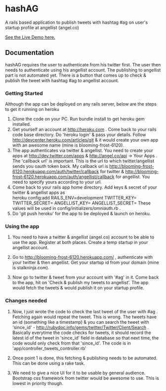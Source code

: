 # hashAG

A rails based application to publish tweets with hashtag #ag on user's startup profile at angellist (angel.co)

<a href=" http://blooming-frost-6120.herokuapp.com">See the Live Demo here.</a>

## Documentation

hashAG requires the user to authenticate from his twitter first. The user then needs to authenticate using his angellist account. The publishing to angellist part is not automated yet. There is a button that comes up to check & publish the tweet with hashtag #ag to angellist account.

### Getting Started

Although the app can be deployed on any rails server, below are the steps to get it running on heroku

1. Clone the code on your PC. Run bundle install to get heroku gem installed.
2. Get yourself an account at http://heroku.com . Come back to your rails code base directory. Do 'heroku login' & pass your details. Follow http://devcenter.heroku.com/articles/git & it would create your own app with an awesome name (mine is blooming-frost-6120).
3. The app authenticates via twitter & angellist. You need to create your apps at http://dev.twitter.com/apps & http://angel.co/api -> Your Apps . The 'callback url' is important. This is the url to which twitter/angellist sends you oauth token back. My callback url is http://blooming-frost-6120.herokuapp.com/auth/twitter/callback for twitter &  http://blooming-frost-6120.herokuapp.com/auth/angellist/callback for angellist. You need to specify yours according to your url.
4. Come back to your rails app home directory. Add keys & secret of your twitter & angellist apps as    
      heroku config:add RAILS_ENV=development TWITTER_KEY=<xxx> TWITTER_SECRET=<xxx> ANGELLIST_KEY=<xxx> ANGELLIST_SECRET=<xxx>
	These values will be used in config/initializers/omniauth.rb .
5. Do 'git push heroku' for the app to be deployed & launch on heroku.

### Using the app

1. You need to have a twitter & angellist (angel.co) account to be able to use the app. Register at both places. Create a temp startup in your angellist account.

2. Go to http://blooming-frost-6120.herokuapp.com/ , authenticate with your twitter & then angellist. Get your startup id from your domain (mine is stalkninja.com).

3. Now go to twitter & tweet from your account with '#ag' in it. Come back to the app, hit on 'Check & publish my tweets to angellist'. The app would fetch the tweets &  would publish it on your startup profile. 

### Changes needed

1. Now, I just wrote the code to check the last tweet of the user with #ag . Fetching again would repeat the tweet. This is wrong. The tweets have an id (something like a timestamp) & you can search the tweet with 'since_id' - http://rubydoc.info/gems/twitter/Twitter/Client/Search . Basically everytime the code checks for tweets, it should record the latest id of the tweet in 'since_id' field in database so that next time, the code would only check from that 'since_id'. The code is in 'app/controller_tweets_controller.rb'
 
2. Once point 1 is done, this fetching & publishing needs to be automated. This can be done using a rake task.

3. We need to give a nice UI for it to be usable by general audience. Bootstrap css framework from twitter would be awesome to use. This is lowest in priority though.
